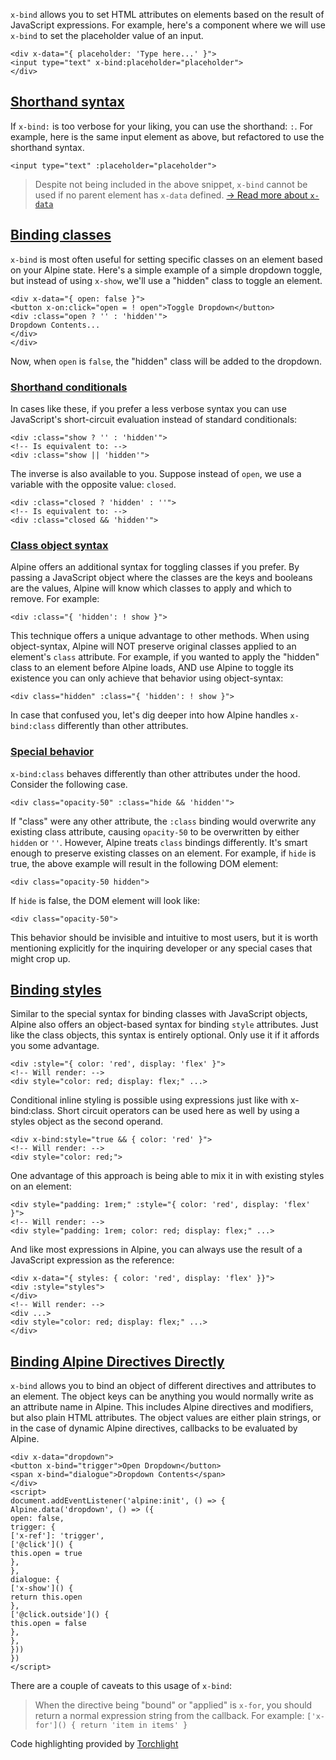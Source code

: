 `x-bind` allows you to set HTML attributes on elements based on the result of JavaScript expressions.
For example, here's a component where we will use `x-bind` to set the placeholder value of an input.
```
<div x-data="{ placeholder: 'Type here...' }">
<input type="text" x-bind:placeholder="placeholder">
</div>
```


## [Shorthand syntax](#shorthand-syntax)


If `x-bind:` is too verbose for your liking, you can use the shorthand: `:`. For example, here is the same input element as above, but refactored to use the shorthand syntax.
```
<input type="text" :placeholder="placeholder">
```

> Despite not being included in the above snippet, `x-bind` cannot be used if no parent element has `x-data` defined. [→ Read more about `x-data`](https://alpinejs.dev/directives/data)


## [Binding classes](#binding-classes)


`x-bind` is most often useful for setting specific classes on an element based on your Alpine state.
Here's a simple example of a simple dropdown toggle, but instead of using `x-show`, we'll use a "hidden" class to toggle an element.
```
<div x-data="{ open: false }">
<button x-on:click="open = ! open">Toggle Dropdown</button>
<div :class="open ? '' : 'hidden'">
Dropdown Contents...
</div>
</div>
```
Now, when `open` is `false`, the "hidden" class will be added to the dropdown.


### [Shorthand conditionals](#shorthand-conditionals)


In cases like these, if you prefer a less verbose syntax you can use JavaScript's short-circuit evaluation instead of standard conditionals:
```
<div :class="show ? '' : 'hidden'">
<!-- Is equivalent to: -->
<div :class="show || 'hidden'">
```
The inverse is also available to you. Suppose instead of `open`, we use a variable with the opposite value: `closed`.
```
<div :class="closed ? 'hidden' : ''">
<!-- Is equivalent to: -->
<div :class="closed && 'hidden'">
```


### [Class object syntax](#class-object-syntax)


Alpine offers an additional syntax for toggling classes if you prefer. By passing a JavaScript object where the classes are the keys and booleans are the values, Alpine will know which classes to apply and which to remove. For example:
```
<div :class="{ 'hidden': ! show }">
```
This technique offers a unique advantage to other methods. When using object-syntax, Alpine will NOT preserve original classes applied to an element's `class` attribute.
For example, if you wanted to apply the "hidden" class to an element before Alpine loads, AND use Alpine to toggle its existence you can only achieve that behavior using object-syntax:
```
<div class="hidden" :class="{ 'hidden': ! show }">
```
In case that confused you, let's dig deeper into how Alpine handles `x-bind:class` differently than other attributes.


### [Special behavior](#special-behavior)


`x-bind:class` behaves differently than other attributes under the hood.
Consider the following case.
```
<div class="opacity-50" :class="hide && 'hidden'">
```
If "class" were any other attribute, the `:class` binding would overwrite any existing class attribute, causing `opacity-50` to be overwritten by either `hidden` or `''`.
However, Alpine treats `class` bindings differently. It's smart enough to preserve existing classes on an element.
For example, if `hide` is true, the above example will result in the following DOM element:
```
<div class="opacity-50 hidden">
```
If `hide` is false, the DOM element will look like:
```
<div class="opacity-50">
```
This behavior should be invisible and intuitive to most users, but it is worth mentioning explicitly for the inquiring developer or any special cases that might crop up.


## [Binding styles](#binding-styles)


Similar to the special syntax for binding classes with JavaScript objects, Alpine also offers an object-based syntax for binding `style` attributes.
Just like the class objects, this syntax is entirely optional. Only use it if it affords you some advantage.
```
<div :style="{ color: 'red', display: 'flex' }">
<!-- Will render: -->
<div style="color: red; display: flex;" ...>
```
Conditional inline styling is possible using expressions just like with x-bind:class. Short circuit operators can be used here as well by using a styles object as the second operand.
```
<div x-bind:style="true && { color: 'red' }">
<!-- Will render: -->
<div style="color: red;">
```
One advantage of this approach is being able to mix it in with existing styles on an element:
```
<div style="padding: 1rem;" :style="{ color: 'red', display: 'flex' }">
<!-- Will render: -->
<div style="padding: 1rem; color: red; display: flex;" ...>
```
And like most expressions in Alpine, you can always use the result of a JavaScript expression as the reference:
```
<div x-data="{ styles: { color: 'red', display: 'flex' }}">
<div :style="styles">
</div>
<!-- Will render: -->
<div ...>
<div style="color: red; display: flex;" ...>
</div>
```


## [Binding Alpine Directives Directly](#bind-directives)


`x-bind` allows you to bind an object of different directives and attributes to an element.
The object keys can be anything you would normally write as an attribute name in Alpine. This includes Alpine directives and modifiers, but also plain HTML attributes. The object values are either plain strings, or in the case of dynamic Alpine directives, callbacks to be evaluated by Alpine.
```
<div x-data="dropdown">
<button x-bind="trigger">Open Dropdown</button>
<span x-bind="dialogue">Dropdown Contents</span>
</div>
<script>
document.addEventListener('alpine:init', () => {
Alpine.data('dropdown', () => ({
open: false,
trigger: {
['x-ref']: 'trigger',
['@click']() {
this.open = true
},
},
dialogue: {
['x-show']() {
return this.open
},
['@click.outside']() {
this.open = false
},
},
}))
})
</script>
```
There are a couple of caveats to this usage of `x-bind`:

> When the directive being "bound" or "applied" is `x-for`, you should return a normal expression string from the callback. For example: `['x-for']() { return 'item in items' }`

Code highlighting provided by [Torchlight](https://torchlight.dev/)